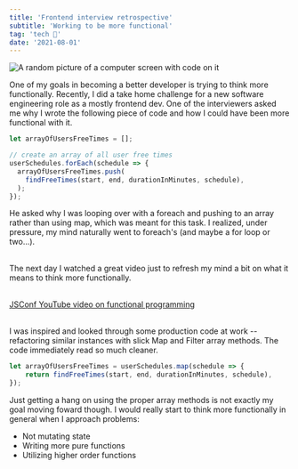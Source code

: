 ```yaml
---
title: 'Frontend interview retrospective'
subtitle: 'Working to be more functional'
tag: 'tech 🤖'
date: '2021-08-01'
---
```


![A random picture of a computer screen with code on it](/images/posts/interview-frontend-foreach/optimized-coding.jpg 'Computer screen with code on it')

One of my goals in becoming a better developer is trying to think more functionally. Recently, I did a take home challenge for a new software engineering role as a mostly frontend dev. One of the interviewers asked me why I wrote the following piece of code and how I could have been more functional with it.

```jsx
let arrayOfUsersFreeTimes = [];

// create an array of all user free times
userSchedules.forEach(schedule => {
  arrayOfUsersFreeTimes.push(
    findFreeTimes(start, end, durationInMinutes, schedule),
  );
});
```

He asked why I was looping over with a foreach and pushing to an array rather than using map, which was meant for this task. I realized, under pressure, my mind naturally went to foreach's (and maybe a for loop or two...).

\
The next day I watched a great video just to refresh my mind a bit on what it means to think more functionally.

\
[JSConf YouTube video on functional programming](https://www.youtube.com/watch?v=e-5obm1G_FY)

\
I was inspired and looked through some production code at work -- refactoring similar instances with slick Map and Filter array methods. The code immediately read so much cleaner.

```javascript
let arrayOfUsersFreeTimes = userSchedules.map(schedule => {
    return findFreeTimes(start, end, durationInMinutes, schedule),
});
```

Just getting a hang on using the proper array methods is not exactly my goal moving foward though. I would really start to think more functionally in general when I approach problems:

- Not mutating state
- Writing more pure functions
- Utilizing higher order functions
